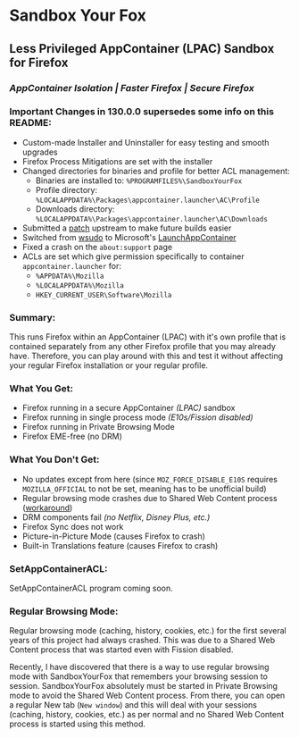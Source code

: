 # Sandbox Your Fox
## Less Privileged AppContainer (LPAC) Sandbox for Firefox
### _AppContainer Isolation | Faster Firefox | Secure Firefox_

### Important Changes in 130.0.0 supersedes some info on this README:

- Custom-made Installer and Uninstaller for easy testing and smooth upgrades
- Firefox Process Mitigations are set with the installer
- Changed directories for binaries and profile for better ACL management:
  - Binaries are installed to: `%PROGRAMFILES%\SandboxYourFox`
  - Profile directory: `%LOCALAPPDATA%\Packages\appcontainer.launcher\AC\Profile`
  - Downloads directory: `%LOCALAPPDATA%\Packages\appcontainer.launcher\AC\Downloads`
- Submitted a [patch](https://phabricator.services.mozilla.com/D218999) upstream to make future builds easier
- Switched from [wsudo](https://github.com/M2Team/Privexec/tree/master/wsudo) to Microsoft's [LaunchAppContainer](https://github.com/microsoft/SandboxSecurityTools)
- Fixed a crash on the `about:support` page
- ACLs are set which give permission specifically to container `appcontainer.launcher` for:
  - `%APPDATA%\Mozilla`
  - `%LOCALAPPDATA%\Mozilla`
  - `HKEY_CURRENT_USER\Software\Mozilla`

### Summary:

This runs Firefox within an AppContainer (LPAC) with it's own profile that is contained separately from any other Firefox profile that you may already have. Therefore, you can play around with this and test it without affecting your regular Firefox installation or your regular profile.

### What You Get:

- Firefox running in a secure AppContainer _(LPAC)_ sandbox
- Firefox running in single process mode _(E10s/Fission disabled)_
- Firefox running in Private Browsing Mode
- Firefox EME-free (no DRM)


### What You Don't Get:

- No updates except from here (since `MOZ_FORCE_DISABLE_E10S` requires `MOZILLA_OFFICIAL` to not be set, meaning has to be unofficial build)
- Regular browsing mode crashes due to Shared Web Content process ([workaround](https://github.com/WildByDesign/SandboxYourFox?tab=readme-ov-file#regular-browsing-mode))
- DRM components fail _(no Netflix, Disney Plus, etc.)_
- Firefox Sync does not work
- Picture-in-Picture Mode (causes Firefox to crash)
- Built-in Translations feature (causes Firefox to crash)


### SetAppContainerACL:

SetAppContainerACL program coming soon.


### Regular Browsing Mode:

Regular browsing mode (caching, history, cookies, etc.) for the first several years of this project had always crashed. This was due to a Shared Web Content process that was started even with Fission disabled.

Recently, I have discovered that there is a way to use regular browsing mode with SandboxYourFox that remembers your browsing session to session. SandboxYourFox absolutely must be started in Private Browsing mode to avoid the Shared Web Content process. From there, you can open a regular New tab (`New window`) and this will deal with your sessions (caching, history, cookies, etc.) as per normal and no Shared Web Content process is started using this method.
